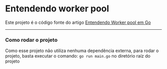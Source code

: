 # Entendendo worker pool

Este projeto é o código fonte do artigo [Entendendo Worker pool em Go](https://joaomarcelofa.hashnode.dev/entendendo-worker-pool-em-go)

---
### Como rodar o projeto

Como esse projeto não utiliza nenhuma dependência externa, para rodar o projeto, basta executar o comando: `go run main.go` no diretório raíz do projeto